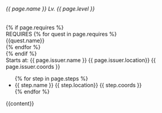 ---
---


<div class="card">
    <div class="card-content">
        <div class="content">
            <h6 class="subtitle is-6">
            <span class="icon-text">
                <span class="icon"><i class="quest-{{page.icon}}"></i></span>
                <span>{{ page.name }}</span> 
                <span class="level">Lv. {{ page.level }}</span>
            </span>
            </h6>
            {% if page.requires %}
            <div class="info-row">
                REQUIRES
                {% for quest in page.requires %}
                    <div class="quest">
                        <span class="icon-text">
                            <span class="icon"><i class="quest-{{quest.icon}}"></i></span>
                            <span>{{quest.name}}</span> 
                        </span>
                    </div>
                {% endfor %}
            </div>
            {% endif %}
            <div class="info-row">
                <span class="field">Starts at:</span>
                <span class="npc">{{ page.issuer.name }}</span>
                <span class="tag is-light">
                    {{ page.issuer.location}} {{ page.issuer.coords }}
                </span>
            </div>
            <div class="info-row">
                    <ul>
                        {% for step in page.steps %}
                        <li>
                            <div class="npc">
                                <span class="name">{{ step.name }}</span>
                                <span class="tag is-light">
                                    {{ step.location}} {{ step.coords }}
                                </span>
                            </div>
                        </li>
                        {% endfor %}
                    </ul>
            </div>
        </div>
    </div>
</div>
{{content}}